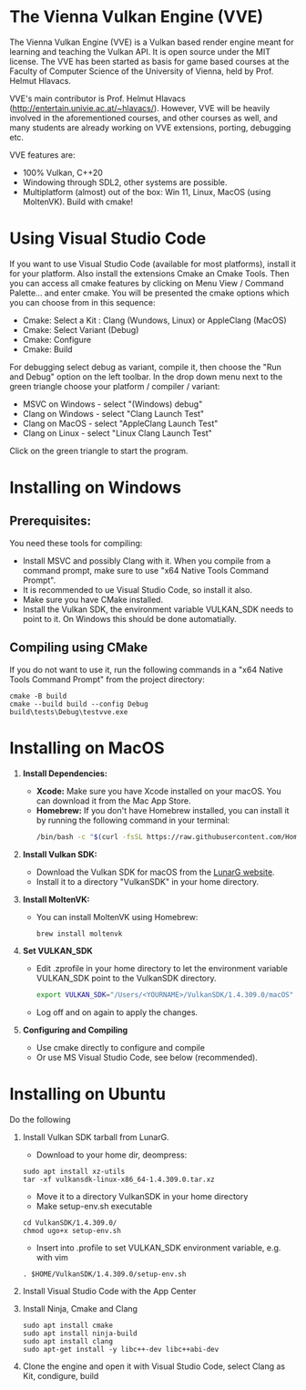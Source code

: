 # The Vienna Vulkan Engine (VVE)
The Vienna Vulkan Engine (VVE) is a Vulkan based render engine meant for learning and teaching the Vulkan API. It is open source under the MIT license. The VVE has been started as basis for game based courses at the Faculty of Computer Science of the University of Vienna, held by Prof. Helmut Hlavacs.

VVE's main contributor is Prof. Helmut Hlavacs (http://entertain.univie.ac.at/~hlavacs/). However, VVE will be heavily involved in the aforementioned courses, and other courses as well, and many students are already working on VVE extensions, porting, debugging etc.

VVE features are:
- 100% Vulkan, C++20
- Windowing through SDL2, other systems are possible.
- Multiplatform (almost) out of the box: Win 11, Linux, MacOS (using MoltenVK).
Build with cmake!

# Using Visual Studio Code

If you want to use Visual Studio Code (available for most platforms), install it for your platform. Also install the extensions Cmake an Cmake Tools. Then you can access all cmake features by clicking on Menu View / Command Palette... and enter cmake. You will be presented the cmake options which you can choose from in this sequence:
* Cmake: Select a Kit : Clang (Wundows, Linux) or AppleClang (MacOS)
* Cmake: Select Variant (Debug)
* Cmake: Configure
* Cmake: Build

For debugging select debug as variant, compile it, then choose the "Run and Debug" option on the left toolbar. In the drop down menu next to the green triangle choose your platform / compiler / variant:
* MSVC on Windows  - select "(Windows) debug"
* Clang on Windows - select "Clang Launch Test"
* Clang on MacOS - select "AppleClang Launch Test"
* Clang on Linux - select "Linux Clang Launch Test"

Click on the green triangle to start the program.

# Installing on Windows 

## Prerequisites:

You need these tools for compiling:
* Install MSVC and possibly Clang with it. When you compile from a command prompt, make sure to use "x64 Native Tools Command Prompt".
* It is recommended to ue Visual Studio Code, so install it also.
* Make sure you have CMake installed.
* Install the Vulkan SDK, the environment variable VULKAN_SDK needs to point to it. On Windows this should be done automatially.

## Compiling using CMake

If you do not want to use it, run the following commands in a "x64 Native Tools Command Prompt" from the project directory:

```
cmake -B build
cmake --build build --config Debug
build\tests\Debug\testvve.exe
```



# Installing on MacOS

1. **Install Dependencies:**
   - **Xcode:** Make sure you have Xcode installed on your macOS. You can download it from the Mac App Store.
   - **Homebrew:** If you don't have Homebrew installed, you can install it by running the following command in your terminal:
     ```sh
     /bin/bash -c "$(curl -fsSL https://raw.githubusercontent.com/Homebrew/install/HEAD/install.sh)"
     ```

2. **Install Vulkan SDK:**
   - Download the Vulkan SDK for macOS from the [LunarG website](https://vulkan.lunarg.com/sdk/home).
   - Install it to a directory "VulkanSDK" in your home directory.

3. **Install MoltenVK:**
   - You can install MoltenVK using Homebrew:
     ```sh
     brew install moltenvk
     ```

4. **Set VULKAN_SDK**
   - Edit .zprofile in your home directory to let the environment variable VULKAN_SDK point to the VulkanSDK directory.
     ```sh
     export VULKAN_SDK="/Users/<YOURNAME>/VulkanSDK/1.4.309.0/macOS"
     ```
   - Log off and on again to apply the changes.

5. **Configuring and Compiling**
   - Use cmake directly to configure and compile
   - Or use MS Visual Studio Code, see below (recommended).




# Installing on Ubuntu

Do the following

1. Install Vulkan SDK tarball from LunarG.
   - Download to your home dir, deompress: 
   ```
   sudo apt install xz-utils
   tar -xf vulkansdk-linux-x86_64-1.4.309.0.tar.xz
   ```
   - Move it to a directory VulkanSDK in your home directory
   - Make setup-env.sh executable
   ```
   cd VulkanSDK/1.4.309.0/
   chmod ugo+x setup-env.sh 
   ```

   - Insert into .profile to set VULKAN_SDK environment variable, e.g. with vim
   ```
   . $HOME/VulkanSDK/1.4.309.0/setup-env.sh
   ```


2. Install Visual Studio Code with the App Center

3. Install Ninja, Cmake and Clang
   ```
   sudo apt install cmake
   sudo apt install ninja-build
   sudo apt install clang
   sudo apt-get install -y libc++-dev libc++abi-dev
   ```
   
4. Clone the engine and open it with Visual Studio Code, select Clang as Kit, condigure, build




